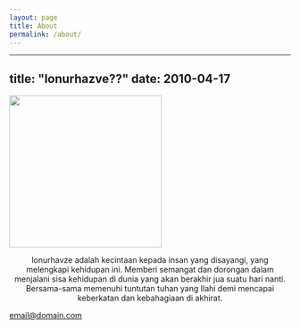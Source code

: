 ```yaml
---
layout: page
title: About
permalink: /about/
---
```

---
title: "lonurhazve??"
date: 2010-04-17
---
<a href="http://lonurhazve.files.wordpress.com/2008/10/aiman1.jpg"><a href="http://lonurhazve.files.wordpress.com/2008/10/aiman2.jpg"><a href="http://lonurhazve.files.wordpress.com/2008/10/aiman11.jpg"><img class="aligncenter size-full wp-image-74" title="aiman1" src="http://lonurhazve.files.wordpress.com/2008/10/aiman11.jpg" alt="" width="273" height="272" /></a></a></a><br/><p style="text-align:center;">lonurhavze adalah kecintaan kepada insan yang disayangi, yang melengkapi kehidupan ini. Memberi semangat dan dorongan dalam menjalani sisa kehidupan di dunia yang akan berakhir jua suatu hari nanti. Bersama-sama memenuhi tuntutan tuhan yang Ilahi demi mencapai keberkatan dan kebahagiaan di akhirat.</p>

[email@domain.com](mailto:lonurhazve@gmail.com)
